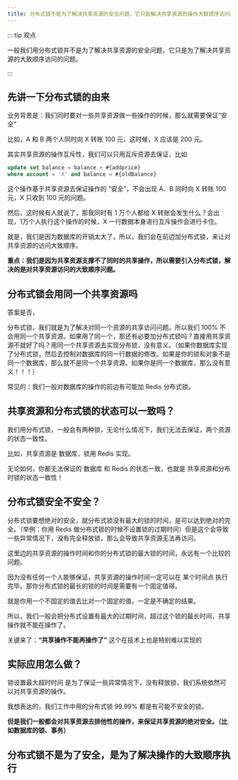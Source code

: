```yaml
---
title: 分布式锁不是为了解决共享资源的安全问题，它只能解决共享资源的操作大致顺序访问问题
---
```




::: tip 观点

一般我们用分布式锁并不是为了解决共享资源的安全问题，它只是为了解决共享资源的大致顺序访问的问题。

:::



## 先讲一下分布式锁的由来

业务背景是：我们同时要对一些共享资源做一些操作的时候，那么就需要保证“安全”

比如，A 和 B 两个人同时向 X 转账 100 元，这时候，X 应该是 200 元。

其实共享资源的操作互斥性，我们可以只用互斥资源去保证，比如

```sql
update set balance = balance + #{addprice} 
where account = 'X' and balance = #{oldBalance}
```

这个操作基于共享资源去保证操作的 “安全”，不会出现 A、B 同时向 X 转账 100 元，X 只收到 100 元的问题。

然后，这时候有人就说了，那我同时有 1 万个人都给 X 转账会发生什么？会出现，1万个人执行这个操作的时候，X 一行数据本身进行互斥操作会进行卡住。

就是，我们是因为数据库的开销太大了，所以，我们会在前边加分布式锁，来让对共享资源的访问大致顺序。

**重点：我们是因为共享资源支撑不了同时的共享操作，所以需要引入分布式锁，解决的是对共享资源访问的大致顺序问题。** 



## 分布式锁会用同一个共享资源吗

答案是否，

分布式锁，我们就是为了解决对同一个资源的共享访问问题。所以我们 100% 不会用同一个共享资源。如果用了同一个，那还有必要加分布式锁吗？直接用共享资源不就好了吗？用同一个共享资源去实现分布锁，没有意义。（如果你数据库实现了分布式锁，然后去控制对数据库的同一行数据的修改。如果是你的锁和对象不是同一个数据库，那么就不是同一个共享资源。如果你是同一个数据库，那么没有意义！！！）

常见的：我们一般对数据库的操作的前边有可能加 Redis 分布式锁。



## 共享资源和分布式锁的状态可以一致吗？

我们用分布式锁，一般会有两种锁，无论什么情况下，我们无法去保证，两个资源的状态一致性。

比如，共享资源是 数据库，锁用 Redis 实现。

无论如何，你都无法保证的 数据库 和 Redis 的状态一致，也就是 共享资源和分布时锁的状态一致性！



## 分布式锁安全不安全？

分布式锁要想绝对的安全，就分布式锁没有最大的锁的时间，是可以达到绝对的完全。（举例：你用 Redis 做分布式锁的时候不设置锁的过期时间）但是这个会导致一些异常情况下，没有完全释放锁，那么会导致共享资源无法再访问。

这里边的共享资源的操作时间和你的分布式锁的最大锁的时间，永远有一个比较的问题。

因为没有任何一个人能够保证，共享资源的操作时间一定可以在 某个时间点 执行完毕。那你分布式锁的最长的锁的时间是需要有一个固定值得。

就是你用一个不固定的值去比对一个固定的值，一定是不确定的结果。



所以，我们一般会把分布式设置有最大的过期时间，超过这个锁的最长时间，共享操作就不能在操作了。

关键来了：**“共享操作不能再操作了”** 这个在技术上也是特别难以实现的



## 实际应用怎么做？

锁设置最大超时时间 是为了保证一些异常情况下，没有释放锁，我们系统依然可以对共享资源的操作。



我想表达的，我们工作中用的分布式锁 99.99% 都是有可能不安全的锁。



**但是我们一般都会对共享资源去排他性的操作，来保证共享资源的绝对安全。（比如数据库的锁、事务）**





## 分布式锁不是为了安全，是为了解决操作的大致顺序执行
















